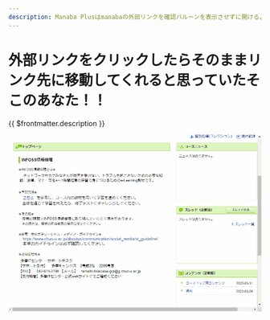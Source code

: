 ```yaml
---
description: Manaba Plusはmanabaの外部リンクを確認バルーンを表示させずに開けるようにします！！
---
```


# 外部リンクをクリックしたらそのままリンク先に移動してくれると思っていたそこのあなた！！

{{ $frontmatter.description }}

![](./external-anchors.gif)
